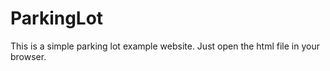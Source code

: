 # ParkingLot

This is a simple parking lot example website. Just open the html file in your browser.
